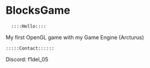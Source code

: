 # BlocksGame
      ::::Hello::::
My first OpenGL game with my Game Engine (Arcturus)

    :::::Contact:::::: 
Discord: f1del_05
